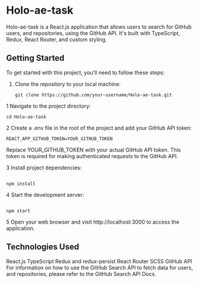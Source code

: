 # Holo-ae-task

Holo-ae-task is a React.js application that allows users to search for GitHub users, and repositories, using the GitHub API. It's built with TypeScript, Redux, React Router, and custom styling.

## Getting Started

To get started with this project, you'll need to follow these steps:

1. Clone the repository to your local machine:

   ```shell
   git clone https://github.com/your-username/Holo-ae-task.git
   ```

1 Navigate to the project directory:

   ```shell
cd Holo-ae-task
```
 2 Create a .env file in the root of the project and add your GitHub API token:
   ```shell
REACT_APP_GITHUB_TOKEN=YOUR_GITHUB_TOKEN
```
 Replace YOUR_GITHUB_TOKEN with your actual GitHub API token. This token is required for making authenticated requests to the GitHub API.

3 Install project dependencies:
   ```shell

npm install
```

4 Start the development server:
   ```shell

npm start
```

5 Open your web browser and visit http://localhost:3000 to access the application.

## Technologies Used
React.js
TypeScript
Redux and redux-persist
React Router
SCSS
GitHub API
For information on how to use the GitHub Search API to fetch data for users, and repositories, please refer to the GitHub Search API Docs.
